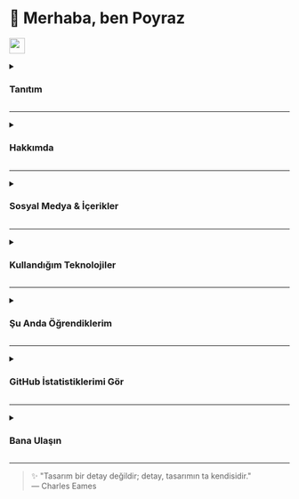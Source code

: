 <h1 align="left">👋 Merhaba, ben Poyraz</h1>

<p align="left">
  <a href="./README-EN.md">
    <img src="https://img.shields.io/badge/View%20in%20Engilish-0f9d58?style=for-the-badge&logo=googletranslate&logoColor=white" height="28" />
  </a>
</p>


<details close>
<summary><h3>Tanıtım</h3></summary>

<p align="left">
UI/UX tasarımı ve yazılım geliştirme konularına tutkuyla bağlı bir geliştiriciyim. <br/>
Özellikle <strong>Next.js</strong> ve <strong>Tailwind CSS</strong> kullanarak modern ve kullanıcı dostu arayüzler geliştiriyorum.
</p>

</details>

---

<details close>
<summary><h3>Hakkımda</h3></summary>

Merhaba, ben Poyraz. Küçük yaşlardan beri dijital ürünlerin nasıl çalıştığını merak ettim. Bugün bu merakım, kullanıcı deneyimini merkeze alan yazılım çözümleri üretmeye dönüştü. Full-stack geliştirme, arayüz tasarımı ve dijital içerik üretimiyle ilgileniyorum. Üretmeyi, öğrenmeyi ve paylaşmayı seviyorum.

</details>

---

<details close>
<summary><h3>Sosyal Medya & İçerikler</h3></summary>

<div align="left">
  <a href="https://www.linkedin.com/in/poyrazavsever/" target="_blank">
    <img src="https://img.shields.io/badge/LinkedIn-0077B5?style=for-the-badge&logo=linkedin&logoColor=white" height="24" />
  </a>
  <a href="https://www.instagram.com/pavori_/" target="_blank">
    <img src="https://img.shields.io/badge/Instagram%20(Pavori)-E4405F?style=for-the-badge&logo=instagram&logoColor=white" height="24" />
  </a>
  <a href="https://medium.com/@poyrazavsever" target="_blank">
    <img src="https://img.shields.io/badge/Medium-12100E?style=for-the-badge&logo=medium&logoColor=white" height="24" />
  </a>
  <a href="https://www.pavsever.com/" target="_blank">
    <img src="https://img.shields.io/badge/Website-0f9d58?style=for-the-badge&logo=google-chrome&logoColor=white" height="24" />
  </a>
  <a href="https://www.instagram.com/patitekno/" target="_blank">
    <img src="https://img.shields.io/badge/Instagram%20(Patitekno)-E4405F?style=for-the-badge&logo=instagram&logoColor=white" height="24" />
  </a>
  <a href="http://youtube.com/@patitekno" target="_blank">
    <img src="https://img.shields.io/badge/YouTube%20(Patitekno)-FF0000?style=for-the-badge&logo=youtube&logoColor=white" height="24" />
  </a>
  <a href="https://www.behance.net/slayeras" target="_blank">
    <img src="https://img.shields.io/badge/Behance-1769ff?style=for-the-badge&logo=behance&logoColor=white" height="24" />
  </a>
  <a href="https://www.buymeacoffee.com/poyrazavsever" target="_blank">
    <img src="https://img.shields.io/badge/Buy%20Me%20a%20Coffee-FFDD00?style=for-the-badge&logo=buy-me-a-coffee&logoColor=black" height="24" />
  </a>
</div>

</details>

---

<details close>
<summary><h3>Kullandığım Teknolojiler</h3></summary>

<div align="left">
  <img src="https://skillicons.dev/icons?i=py" height="32" />
  <img width="8" />
  <img src="https://skillicons.dev/icons?i=js" height="32" />
  <img width="8" />
  <img src="https://skillicons.dev/icons?i=ts" height="32" />
</div>

<div align="left">
  <img src="https://skillicons.dev/icons?i=html" height="32" />
  <img width="8" />
  <img src="https://skillicons.dev/icons?i=css" height="32" />
  <img width="8" />
  <img src="https://skillicons.dev/icons?i=sass" height="32" />
  <img width="8" />
  <img src="https://skillicons.dev/icons?i=tailwind" height="32" />
  <img width="8" />
  <img src="https://skillicons.dev/icons?i=bootstrap" height="32" />
  <img width="8" />
  <img src="https://skillicons.dev/icons?i=materialui" height="32" />
  <img width="8" />
  <img src="https://skillicons.dev/icons?i=react" height="32" />
  <img width="8" />
  <img src="https://skillicons.dev/icons?i=nextjs" height="32" />
  <img width="8" />
  <img src="https://skillicons.dev/icons?i=vue" height="32" />
  <img width="8" />
  <img src="https://skillicons.dev/icons?i=nuxtjs" height="32" />
  <img width="8" />
  <img src="https://skillicons.dev/icons?i=svelte" height="32" />
  <img width="8" />
  <img src="https://skillicons.dev/icons?i=redux" height="32" />
  <img width="8" />
  <img src="https://skillicons.dev/icons?i=pug" height="32" />
</div>

<div align="left">
  <img src="https://skillicons.dev/icons?i=nodejs" height="32" />
  <img width="8" />
  <img src="https://skillicons.dev/icons?i=express" height="32" />
  <img width="8" />
  <img src="https://skillicons.dev/icons?i=nestjs" height="32" />
  <img width="8" />
  <img src="https://skillicons.dev/icons?i=fastapi" height="32" />
  <img width="8" />
  <img src="https://skillicons.dev/icons?i=firebase" height="32" />
  <img width="8" />
  <img src="https://skillicons.dev/icons?i=supabase" height="32" />
  <img width="8" />
  <img src="https://skillicons.dev/icons?i=sqlite" height="32" />
  <img width="8" />
  <img src="https://skillicons.dev/icons?i=mysql" height="32" />
  <img width="8" />
  <img src="https://skillicons.dev/icons?i=mongodb" height="32" />
</div>

<div align="left">
  <img src="https://skillicons.dev/icons?i=figma" height="32" />
  <img width="8" />
  <img src="https://skillicons.dev/icons?i=sketchup" height="32" />
  <img width="8" />
  <img src="https://skillicons.dev/icons?i=xd" height="32" />
  <img width="8" />
  <img src="https://skillicons.dev/icons?i=ps" height="32" />
</div>

<div align="left">
  <img src="https://skillicons.dev/icons?i=vercel" height="32" />
  <img width="8" />
  <img src="https://skillicons.dev/icons?i=git" height="32" />
  <img width="8" />
  <img src="https://skillicons.dev/icons?i=gitlab" height="32" />
  <img width="8" />
  <img src="https://skillicons.dev/icons?i=github" height="32" />
  <img width="8" />
  <img src="https://skillicons.dev/icons?i=vscode" height="32" />
  <img width="8" />
  <img src="https://skillicons.dev/icons?i=visualstudio" height="32" />
</div>

</details>

---

<details close>
<summary><h3>Şu Anda Öğrendiklerim</h3></summary>

- Web performans optimizasyonu üzerine çalışıyorum  
- UI micro-interactions (Framer Motion, GSAP) ile kullanıcı deneyimini güçlendiriyorum  
- .NET ile backend geliştirme ve RESTful API mimarilerini keşfediyorum  
- Yapay zekâ ajanları (AI agents) ile etkileşimli sistemler geliştiriyorum (LangChain, AutoGen, OpenAI SDK gibi araçlarla)

</details>

---

<details>
<summary><h3>GitHub İstatistiklerimi Gör</h3></summary>

<div align="left">
  <img src="https://github-readme-stats.vercel.app/api?username=poyrazavsever&show_icons=true&theme=city_lights&count_private=true&hide_border=false" height="150" />
  <img src="https://github-readme-stats.vercel.app/api/top-langs?username=poyrazavsever&layout=compact&theme=city_lights&hide_border=false&card_width=320&langs_count=5&custom_title=En%20Çok%20Kullandığım%20Diller" height="150" />
  <img src="https://streak-stats.demolab.com?user=poyrazavsever&theme=city_lights&hide_border=false&mode=daily" height="150" />
</div>

</details>

---

<details close>
<summary><h3>Bana Ulaşın</h3></summary>

Her türlü işbirliği, soru ya da sohbet için bana ulaşmaktan çekinmeyin!  
📧 poyrazavsever@gmail.com

</details>

---

> ✨ "Tasarım bir detay değildir; detay, tasarımın ta kendisidir."  
> — Charles Eames
